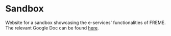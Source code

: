 # Sandbox

Website for a sandbox showcasing the e-services' functionalities of FREME. The relevant Google Doc can be found [here](https://drive.google.com/open?id=10cqbdtZFkT4KOfya2uQGAP6HSAO5_NxdspmwaZvWU6o&authuser=0).